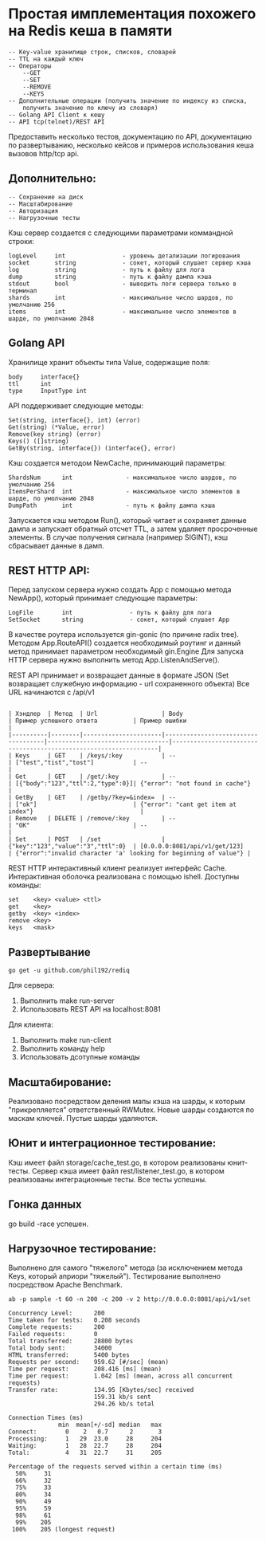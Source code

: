 # Простая имплементация похожего на Redis кеша в памяти
```
-- Key-value хранилище строк, списков, словарей
-- TTL на каждый ключ
-- Операторы
    --GET
    --SET
    --REMOVE
    --KEYS
-- Дополнительные операции (получить значение по индексу из списка,
    получить значение по ключу из словаря)
-- Golang API Client к кешу
-- API tcp(telnet)/REST API
```
Предоставить несколько тестов, документацию по API,
документацию по развертыванию, несколько кейсов
и примеров использования кеша вызовов http/tcp api.

## Дополнительно:
```
-- Сохранение на диск
-- Масштабирование
-- Авторизация
-- Нагрузочные тесты
```

Кэш сервер создается с следующими параметрами коммандной строки:
```
logLevel     int                - уровень детализации логирования
socket       string             - сокет, который слушает сервер кэша
log          string             - путь к файлу для лога
dump         string             - путь к файлу дампа кэша
stdout       bool               - выводить логи сервера только в терминал
shards       int                - максимальное число шардов, по умолчанию 256
items        int                - максимальное число элементов в шарде, по умолчанию 2048
```
## Golang API
Хранилище хранит объекты типа Value, содержащие поля:
```
body     interface{}
ttl      int
type     InputType int
```
API поддерживает следующие методы:
```
Set(string, interface{}, int) (error)
Get(string) (*Value, error)
Remove(key string) (error)
Keys() ([]string)
GetBy(string, interface{}) (interface{}, error)
```
Кэш создается методом NewCache, принимающий параметры:
```
ShardsNum      int               - максимальное число шардов, по умолчанию 256
ItemsPerShard  int               - максимальное число элементов в шарде, по умолчанию 2048
DumpPath       int               - путь к файлу дампа кэша
```
Запускается кэш методом Run(), который читает и сохраняет данные дампа
и запускает обратный отсчет TTL, а затем удаляет просроченные элементы.
В случае получения сигнала (например SIGINT), кэш сбрасывает данные в дамп.

## REST HTTP API:
Перед запуском сервера нужно создать App с помощью метода
NewApp(), который принимает следующие параметры:
```
LogFile        int                - путь к файлу для лога
SetSocket      string             - сокет, который слушает App
```
В качестве роутера используется gin-gonic (по причине radix tree).
Методом App.RouteAPI() создается необходимый роутинг и данный метод
принимает параметром необходимый gin.Engine
Для запуска HTTP сервера нужно выполнить метод App.ListenAndServe().

REST API принимает и возвращает данные в формате JSON (Set
возвращает служебную информацию - url сохраненного объекта)
Все URL начинаются с /api/v1
```

| Хэндлер  | Метод  | Url                  | Body                               | Пример успешного ответа          | Пример ошибки                                                    |
|----------|--------|----------------------|------------------------------------|----------------------------------|------------------------------------------------------------------|
| Keys     | GET    | /keys/:key           | --                                 | ["test","tist","tost"]           | --                                                               |
| Get      | GET    | /get/:key            | --                                 | [{"body":"123","ttl":2,"type":0}]| {"error": "not found in cache"}                                  |
| GetBy    | GET    | /getby/?key=&index=  | --                                 | ["ok"]                           | {"error": "cant get item at index"}                              |
| Remove   | DELETE | /remove/:key         | --                                 | "OK"                             | --                                                               |
| Set      | POST   | /set                 | {"key":"123","value":"3","ttl":0}  | [0.0.0.0:8081/api/v1/get/123]    | {"error":"invalid character 'a' looking for beginning of value"} |

```
REST HTTP интерактивный клиент реализует интерфейс Cache.
Интерактивная оболочка реализована с помощью ishell.
Доступны команды:
```
set    <key> <value> <ttl>
get    <key>
getby  <key> <index>
remove <key>
keys   <mask>
```

## Развертывание
```
go get -u github.com/phil192/rediq
```

Для серверa:
1. Выполнить make run-server
2. Использовать REST API на localhost:8081

Для клиента:

1. Выполнить make run-client
2. Выполнить команду help
2. Использовать дсотупные команды

## Масштабирование:
Реализовано посредством деления мапы кэша на шарды, к которым "прикрепляется" ответственный RWMutex.
Новые шарды создаются по маскам ключей. Пустые шарды удаляются.

## Юнит и интеграционное тестирование:

Кэш имеет файл storage/cache_test.go, в котором реализованы юнит-тесты.
Сервер кэша имеет файл rest/listener_test.go, в котором реализованы интеграционные тесты.
Все тесты успешны.

## Гонка данных
go build -race успешен.

## Нагрузочное тестирование:
Выполнено для самого "тяжелого" метода (за исключением метода Keys, который априори "тяжелый").
Тестирование выполнено посредством Apache Benchmark.
```
ab -p sample -t 60 -n 200 -c 200 -v 2 http://0.0.0.0:8081/api/v1/set

Concurrency Level:      200
Time taken for tests:   0.208 seconds
Complete requests:      200
Failed requests:        0
Total transferred:      28800 bytes
Total body sent:        34000
HTML transferred:       5400 bytes
Requests per second:    959.62 [#/sec] (mean)
Time per request:       208.416 [ms] (mean)
Time per request:       1.042 [ms] (mean, across all concurrent requests)
Transfer rate:          134.95 [Kbytes/sec] received
                        159.31 kb/s sent
                        294.26 kb/s total

Connection Times (ms)
              min  mean[+/-sd] median   max
Connect:        0    2   0.7      2       3
Processing:     1   29  23.0     28     204
Waiting:        1   28  22.7     28     204
Total:          4   31  22.7     31     205

Percentage of the requests served within a certain time (ms)
  50%     31
  66%     32
  75%     33
  80%     34
  90%     49
  95%     59
  98%     61
  99%    205
 100%    205 (longest request)
```